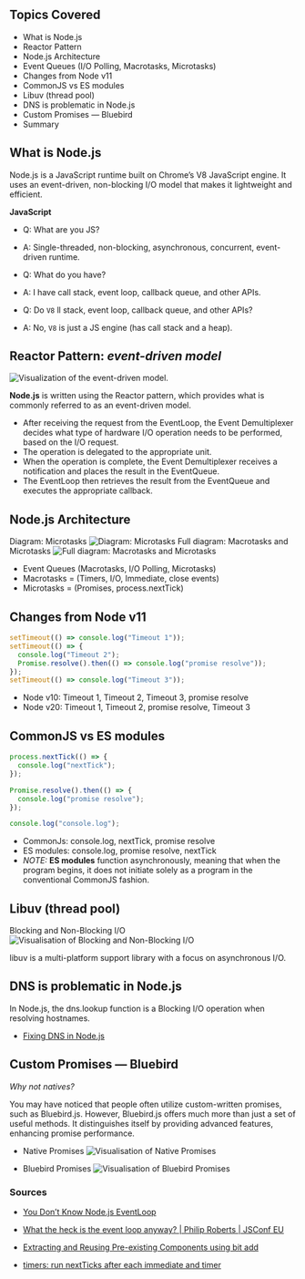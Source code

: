 ## Topics Covered

- What is Node.js
- Reactor Pattern
- Node.js Architecture
- Event Queues (I/O Polling, Macrotasks, Microtasks)
- Changes from Node v11
- CommonJS vs ES modules
- Libuv (thread pool)
- DNS is problematic in Node.js
- Custom Promises — Bluebird
- Summary

## What is Node.js

Node.js is a JavaScript runtime built on Chrome’s V8 JavaScript engine. It uses an event-driven, non-blocking I/O model that makes it lightweight and efficient.

**JavaScript**

- Q: What are you JS?
- A: Single-threaded, non-blocking, asynchronous, concurrent, event-driven runtime.

- Q: What do you have?
- A: I have call stack, event loop, callback queue, and other APIs.

- Q: Do `V8` ll stack, event loop, callback queue, and other APIs?
- A: No, `V8` is just a JS engine (has call stack and a heap).

## Reactor Pattern: _event-driven model_

![Visualization of the event-driven model.](./assets/image-1.png)

**Node.js** is written using the Reactor pattern, which provides what is commonly referred to as an event-driven model.

- After receiving the request from the EventLoop, the Event Demultiplexer decides what type of hardware I/O operation needs to be performed, based on the I/O request.
- The operation is delegated to the appropriate unit.
- When the operation is complete, the Event Demultiplexer receives a notification and places the result in the EventQueue.
- The EventLoop then retrieves the result from the EventQueue and executes the appropriate callback.

## Node.js Architecture

Diagram: Microtasks
![Diagram: Microtasks](./assets/image-2.png)
Full diagram: Macrotasks and Microtasks
![Full diagram: Macrotasks and Microtasks](./assets/image.png)

- Event Queues (Macrotasks, I/O Polling, Microtasks)
- Macrotasks = (Timers, I/O, Immediate, close events)
- Microtasks = (Promises, process.nextTick)

## Changes from Node v11

```js
setTimeout(() => console.log("Timeout 1"));
setTimeout(() => {
  console.log("Timeout 2");
  Promise.resolve().then(() => console.log("promise resolve"));
});
setTimeout(() => console.log("Timeout 3"));
```

- Node v10: Timeout 1, Timeout 2, Timeout 3, promise resolve
- Node v20: Timeout 1, Timeout 2, promise resolve, Timeout 3

## CommonJS vs ES modules

```js
process.nextTick(() => {
  console.log("nextTick");
});

Promise.resolve().then(() => {
  console.log("promise resolve");
});

console.log("console.log");
```

- CommonJs: console.log, nextTick, promise resolve
- ES modules: console.log, promise resolve, nextTick
- _NOTE:_ **ES modules** function asynchronously, meaning that when the program begins, it does not initiate solely as a program in the conventional CommonJS fashion.

## Libuv (thread pool)

Blocking and Non-Blocking I/O
![Visualisation of Blocking and Non-Blocking I/O](./assets/image-3.png)

libuv is a multi-platform support library with a focus on asynchronous I/O.

## DNS is problematic in Node.js

In Node.js, the dns.lookup function is a Blocking I/O operation when resolving hostnames.

- [Fixing DNS in Node.js](https://httptoolkit.com/blog/configuring-nodejs-dns/)

## Custom Promises — Bluebird

_Why not natives?_

You may have noticed that people often utilize custom-written promises, such as Bluebird.js. However, Bluebird.js offers much more than just a set of useful methods. It distinguishes itself by providing advanced features, enhancing promise performance.

- Native Promises
  ![Visualisation of Native Promises](./assets/image-4.png)

- Bluebird Promises
  ![Visualisation of Bluebird Promises](./assets/image-5.png)

### Sources

- [You Don’t Know Node.js EventLoop](https://blog.bitsrc.io/you-dont-know-node-js-eventloop-8ee16831767)
- [What the heck is the event loop anyway? | Philip Roberts | JSConf EU](https://www.youtube.com/watch?v=8aGhZQkoFbQ)

- [Extracting and Reusing Pre-existing Components using bit add](https://bit.dev/blog/-extracting-and-reusing-pre-existing-components-using-bit-add-l28qlxpz/?source=post_page-----8ee16831767--------------------------------)
- [timers: run nextTicks after each immediate and timer](https://github.com/nodejs/node/pull/22842)
